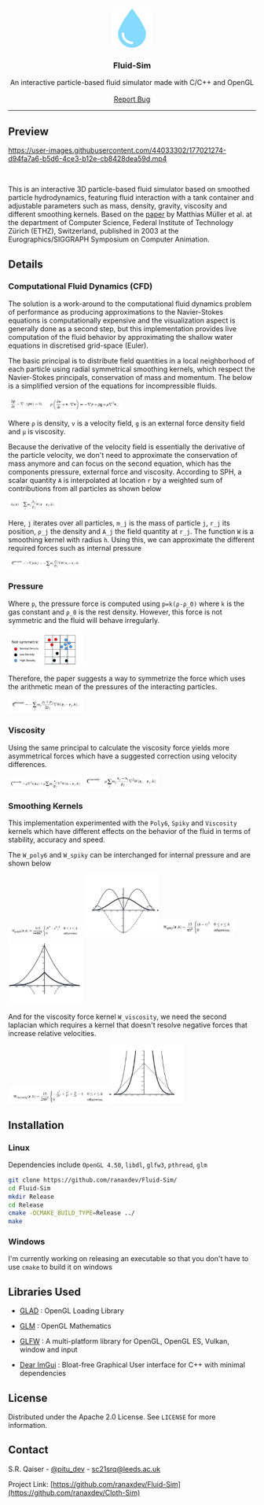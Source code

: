 
<!-- PROJECT LOGO -->
<br />
<p align="center">
  <a href="https://github.com/ranaxdev/Fluid-Sim">
    <img src="https://github.com/ranaxdev/Fluid-Sim/blob/main/Res/logo.png" alt="Logo" width="80" height="80">
  </a>

  <h3 align="center">Fluid-Sim</h3>

  <p align="center">
    An interactive particle-based fluid simulator made with C/C++ and OpenGL
    <br />
    <br />
    <a href="https://github.com/ranaxdev/Fluid-Sim/issues">Report Bug</a>
  </p>
</p>

<hr>



<!-- ABOUT THE PROJECT -->
## Preview


https://user-images.githubusercontent.com/44033302/177021274-d94fa7a6-b5d6-4ce3-b12e-cb8428dea59d.mp4





<br>

This is an interactive 3D particle-based fluid simulator based on smoothed particle hydrodynamics, featuring fluid interaction with a tank container and adjustable parameters such as mass, density, gravity, viscosity and different smoothing kernels. Based on the <a href="https://matthias-research.github.io/pages/publications/sca03.pdf">paper</a> by Matthias Müller et al. at the department of Computer Science, Federal Institute of Technology Zürich (ETHZ), Switzerland, published in 2003 at the Eurographics/SIGGRAPH Symposium on Computer Animation.

## Details
### Computational Fluid Dynamics (CFD)
The solution is a work-around to the computational fluid dynamics problem of performance as producing approximations to the Navier-Stokes equations is computationally expensive and the visualization aspect is generally done as a second step, but this implementation provides live computation of the fluid behavior by approximating the shallow water equations in discretised grid-space (Euler).

The basic principal is to distribute field quantities in a local neighborhood of each particle using radial symmetrical smoothing kernels, which respect the Navier-Stokes principals, conservation of mass and momentum. The below is a simplified version of the equations for incompressible fluids.

<img src="https://github.com/ranaxdev/Fluid-Sim/blob/main/Res/mass.png" alt="Force" style="width:15%;"/>

<img src="https://github.com/ranaxdev/Fluid-Sim/blob/main/Res/momentum.png" alt="Force" style="width:30%;"/>

Where `ρ` is density, `v` is a velocity field, `g` is an external force density field and `μ` is viscosity.

Because the derivative of the velocity field is essentially the derivative of the particle velocity, we don't need to approximate the conservation of mass anymore and can focus on the second equation, which has the components pressure, external force and viscosity. According to SPH, a scalar quantity `A` is interpolated at location `r` by a weighted sum of contributions from all particles as shown below

<img src="https://github.com/ranaxdev/Fluid-Sim/blob/main/Res/sph.png" alt="Force" style="width:20%;"/>

Here, `j` iterates over all particles, `m_j` is the mass of particle `j`, `r_j` its position, `ρ_j` the density and `A_j` the field quantity at `r_j`. The function `W` is a smoothing kernel with radius `h`. Using this, we can approximate the different required forces such as internal pressure

<img src="https://github.com/ranaxdev/Fluid-Sim/blob/main/Res/pressure.png" alt="Force" style="width:30%;"/>

### Pressure

Where `p`, the pressure force is computed using `p=k(ρ-ρ_0)` where `k` is the gas constant and `ρ_0` is the rest density. However, this force is not symmetric and the fluid will behave irregularly.

<img src="https://github.com/ranaxdev/Fluid-Sim/blob/main/Res/sym.png" alt="Force" style="width:30%;"/>

Therefore, the paper suggests a way to symmetrize the force which uses the arithmetic mean of the pressures of the interacting particles.

<img src="https://github.com/ranaxdev/Fluid-Sim/blob/main/Res/sym2.png" alt="Force" style="width:30%;"/>

### Viscosity

Using the same principal to calculate the viscosity force yields more asymmetrical forces which have a suggested correction using velocity differences.

<img src="https://github.com/ranaxdev/Fluid-Sim/blob/main/Res/vis1.png" alt="Force" style="width:30%;"/>

<img src="https://github.com/ranaxdev/Fluid-Sim/blob/main/Res/vis2.png" alt="Force" style="width:30%;"/>

### Smoothing Kernels

This implementation experimented with the `Poly6`, `Spiky` and `Viscosity` kernels which have different effects on the behavior of the fluid in terms of stability, accuracy and speed.

The `W_poly6` and `W_spiky` can be interchanged for internal pressure and are shown below

<img src="https://github.com/ranaxdev/Fluid-Sim/blob/main/Res/poly6.png" alt="Force" style="width:30%;"/>

<img src="https://github.com/ranaxdev/Fluid-Sim/blob/main/Res/poly6_d.png" alt="Force" style="width:30%;"/>

<img src="https://github.com/ranaxdev/Fluid-Sim/blob/main/Res/spiky.png" alt="Force" style="width:30%;"/>

<img src="https://github.com/ranaxdev/Fluid-Sim/blob/main/Res/spiky_d.png" alt="Force" style="width:30%;"/>

And for the viscosity force kernel `W_viscosity`, we need the second laplacian which requires a kernel that doesn't resolve negative forces that increase relative velocities.

<img src="https://github.com/ranaxdev/Fluid-Sim/blob/main/Res/visc_kernel.png" alt="Force" style="width:40%;"/>

<img src="https://github.com/ranaxdev/Fluid-Sim/blob/main/Res/visc_d.png" alt="Force" style="width:30%;"/>



## Installation
### Linux

Dependencies include `OpenGL 4.50`, `libdl`, `glfw3`, `pthread`, `glm`

```bash
git clone https://github.com/ranaxdev/Fluid-Sim/
cd Fluid-Sim
mkdir Release
cd Release
cmake -DCMAKE_BUILD_TYPE=Release ../
make
```

### Windows

I'm currently working on releasing an executable so that you don't have to use `cmake` to build it on windows

## Libraries Used

- [GLAD](https://github.com/Dav1dde/glad)
: OpenGL Loading Library

- [GLM](https://github.com/g-truc/glm)
: OpenGL Mathematics

- [GLFW](https://www.glfw.org/)
: A multi-platform library for OpenGL, OpenGL ES, Vulkan, window and input 

- [Dear ImGui](https://github.com/ocornut/imgui)
: Bloat-free Graphical User interface for C++ with minimal dependencies 

<!-- LICENSE -->
## License

Distributed under the Apache 2.0 License. See `LICENSE` for more information.


<!-- CONTACT -->
## Contact

S.R. Qaiser - [@pitu_dev](https://twitter.com/pitu_dev) - sc21srq@leeds.ac.uk

Project Link: [https://github.com/ranaxdev/Fluid-Sim](https://github.com/ranaxdev/Cloth-Sim)
